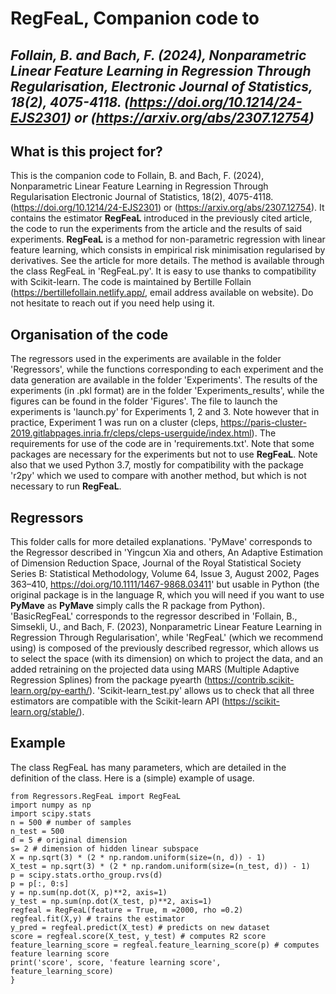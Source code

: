 # RegFeaL, Companion code to 
## *Follain, B. and Bach, F. (2024), Nonparametric Linear Feature Learning in Regression Through Regularisation, Electronic Journal of Statistics, 18(2), 4075-4118. (https://doi.org/10.1214/24-EJS2301) or (https://arxiv.org/abs/2307.12754)*  

## What is this project for?
This is the companion code to Follain, B. and Bach, F. (2024), Nonparametric Linear Feature Learning in Regression Through Regularisation Electronic Journal of Statistics, 18(2), 4075-4118. (https://doi.org/10.1214/24-EJS2301) or  (https://arxiv.org/abs/2307.12754).
It contains the estimator **RegFeaL** introduced in the previously cited article, the code to run the experiments from the article
and the results of said experiments. **RegFeaL** is a method for non-parametric regression with linear feature learning, 
which consists in empirical risk minimisation regularised by derivatives. See the article for more details. The method is available through the class RegFeaL in
'RegFeaL.py'. It is easy to use thanks to compatibility with Scikit-learn. 
The code is maintained by Bertille Follain (https://bertillefollain.netlify.app/, email address available on website). Do not 
hesitate to reach out if you need help using it.

## Organisation of the code
The regressors used in the experiments are available in the folder 'Regressors', while the functions corresponding to each 
experiment and the data generation are available in the folder 'Experiments'.
The results of the experiments (in .pkl format) are in the folder 'Experiments_results', 
while the figures can be found in the folder 'Figures'. The file to launch the experiments
is 'launch.py' for Experiments 1, 2 and 3. Note however that in practice, Experiment 1 was run on a cluster (cleps, https://paris-cluster-2019.gitlabpages.inria.fr/cleps/cleps-userguide/index.html). The requirements for use of the code are in 'requirements.txt'.
Note that some packages are necessary for the experiments but not to use **RegFeaL**. Note also that we used 
Python 3.7, mostly for compatibility with the package 'r2py' which we used to compare with another method, but
which is not necessary to run **RegFeaL**.

## Regressors
This folder calls for more detailed explanations. 'PyMave' corresponds to the Regressor described in 
'Yingcun Xia and others, An Adaptive Estimation of Dimension Reduction Space, Journal of the Royal Statistical Society Series B: Statistical Methodology, Volume 64, Issue 3, August 2002, Pages 363–410, https://doi.org/10.1111/1467-9868.03411'
but usable in Python (the original package is in the language R, which you will need if you want to use **PyMave** as **PyMave** simply calls the R package from Python).
'BasicRegFeaL' corresponds to the regressor described in
'Follain, B., Simsekli, U., and Bach, F. (2023), Nonparametric Linear Feature Learning in Regression Through Regularisation', 
while 'RegFeaL' (which we recommend using) is composed of the previously described regressor, which allows us to
select the space (with its dimension) on which to project the data, and an added retraining on the projected data using
MARS (Multiple Adaptive Regression Splines) from the package pyearth (https://contrib.scikit-learn.org/py-earth/). 'Scikit-learn_test.py' allows us to check that all 
three estimators are compatible with the Scikit-learn API (https://scikit-learn.org/stable/). 

## Example
The class RegFeaL has many parameters, which are detailed in the definition of the class. Here is a (simple) example of 
usage.
```
from Regressors.RegFeaL import RegFeaL
import numpy as np
import scipy.stats
n = 500 # number of samples
n_test = 500
d = 5 # original dimension
s= 2 # dimension of hidden linear subspace
X = np.sqrt(3) * (2 * np.random.uniform(size=(n, d)) - 1)
X_test = np.sqrt(3) * (2 * np.random.uniform(size=(n_test, d)) - 1)
p = scipy.stats.ortho_group.rvs(d)
p = p[:, 0:s]
y = np.sum(np.dot(X, p)**2, axis=1)
y_test = np.sum(np.dot(X_test, p)**2, axis=1)
regfeal = RegFeaL(feature = True, m =2000, rho =0.2)
regfeal.fit(X,y) # trains the estimator
y_pred = regfeal.predict(X_test) # predicts on new dataset
score = regfeal.score(X_test, y_test) # computes R2 score
feature_learning_score = regfeal.feature_learning_score(p) # computes feature learning score
print('score', score, 'feature learning score', feature_learning_score)
}
```
